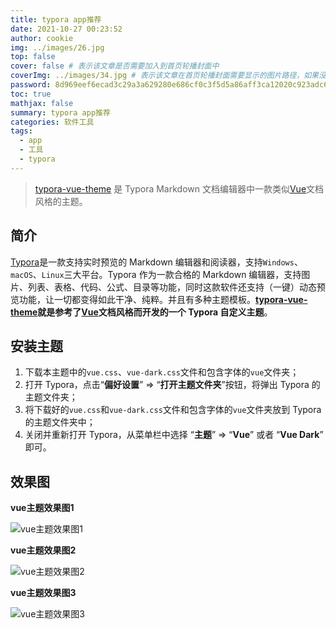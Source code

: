 ```yaml
---
title: typora app推荐
date: 2021-10-27 00:23:52
author: cookie
img: ../images/26.jpg
top: false
cover: false # 表示该文章是否需要加入到首页轮播封面中
coverImg: ../images/34.jpg # 表示该文章在首页轮播封面需要显示的图片路径，如果没有，则默认使用文章的特色图片
password: 8d969eef6ecad3c29a3a629280e686cf0c3f5d5a86aff3ca12020c923adc6c92
toc: true
mathjax: false
summary: typora app推荐
categories: 软件工具
tags:
  - app
  - 工具
  - typora
---
```

> [typora-vue-theme](https://github.com/blinkfox/typora-vue-theme) 是 Typora Markdown 文档编辑器中一款类似[Vue](https://vuejs.org/)文档风格的主题。

## [](#简介 "简介")简介

[Typora](https://www.typora.io/)是一款支持实时预览的 Markdown 编辑器和阅读器，支持`Windows`、`macOS`、`Linux`三大平台。Typora 作为一款合格的 Markdown 编辑器，支持图片、列表、表格、代码、公式、目录等功能，同时这款软件还支持（一键）动态预览功能，让一切都变得如此干净、纯粹。并且有多种主题模板。**[typora-vue-theme](https://github.com/blinkfox/typora-vue-theme)就是参考了[Vue](https://vuejs.org/)文档风格而开发的一个 Typora 自定义主题**。

## [](#安装主题 "安装主题")安装主题

1.  下载本主题中的`vue.css`、`vue-dark.css`文件和包含字体的`vue`文件夹；
2.  打开 Typora，点击“**偏好设置**” => “**打开主题文件夹**”按钮，将弹出 Typora 的主题文件夹；
3.  将下载好的`vue.css`和`vue-dark.css`文件和包含字体的`vue`文件夹放到 Typora 的主题文件夹中；
4.  关闭并重新打开 Typora，从菜单栏中选择 “**主题**” => “**Vue**” 或者 “**Vue Dark**” 即可。

## [](#效果图 "效果图")效果图

**vue主题效果图1**

![vue主题效果图1](01.png)

**vue主题效果图2**

![vue主题效果图2](02.png)

**vue主题效果图3**

![vue主题效果图3](03.png)
